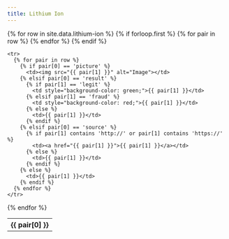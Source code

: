 ```yaml
---
title: Lithium Ion
---
```


<table>
  {% for row in site.data.lithium-ion %}
    {% if forloop.first %}
    <tr>
      {% for pair in row %}
        <th>{{ pair[0] }}</th>
      {% endfor %}
    </tr>
    {% endif %}

    <tr>
      {% for pair in row %}
        {% if pair[0] == 'picture' %}
          <td><img src="{{ pair[1] }}" alt="Image"></td>
        {% elsif pair[0] == 'result' %}
          {% if pair[1] == 'legit' %}
            <td style="background-color: green;">{{ pair[1] }}</td>
          {% elsif pair[1] == 'fraud' %}
            <td style="background-color: red;">{{ pair[1] }}</td>
          {% else %}
            <td>{{ pair[1] }}</td>
          {% endif %}
        {% elsif pair[0] == 'source' %}
          {% if pair[1] contains 'http://' or pair[1] contains 'https://' %}
            <td><a href="{{ pair[1] }}">{{ pair[1] }}</a></td>
          {% else %}
            <td>{{ pair[1] }}</td>
          {% endif %}
        {% else %}
          <td>{{ pair[1] }}</td>
        {% endif %}
      {% endfor %}
    </tr>
  {% endfor %}
</table>
